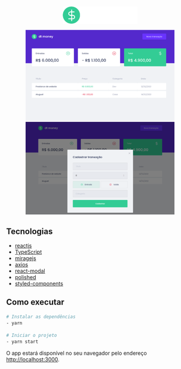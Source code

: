 <p align="center">
  <img alt="dtmoney" width="200px" src="https://github.com/juliannelicon/bootcamp-ignite-rocketseat/blob/master/ignite-dtmoney/src/assets/logo.svg" />
</p>

<p align="center">
  <img alt="dtmoney" width="400px" src="https://github.com/juliannelicon/bootcamp-ignite-rocketseat/blob/master/ignite-dtmoney/public/dtmoney.png" />
  <img alt="dtmoney" width="400px" src="https://github.com/juliannelicon/bootcamp-ignite-rocketseat/blob/master/ignite-dtmoney/public/dtmoney-modal.png" />
</p>

## Tecnologias
- [reactjs](https://pt-br.reactjs.org/)
- [TypeScript](https://www.typescriptlang.org/)
- [miragejs](https://miragejs.com/)
- [axios](https://axios-http.com/docs/intro)
- [react-modal](https://github.com/reactjs/react-modal)
- [polished](https://polished.js.org/)
- [styled-components](https://styled-components.com/)

## Como executar

```bash
# Instalar as dependências
- yarn

# Iniciar o projeto
- yarn start

```

O app estará disponível no seu navegador pelo endereço [http://localhost:3000](http://localhost:3000).

